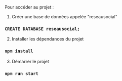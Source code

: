 Pour accéder au projet :

1) Créer une base de données appelée "reseausocial"

### `CREATE DATABASE reseausocial;`

2) Installer les dépendances du projet

### `npm install`

3) Démarrer le projet

### `npm run start`
